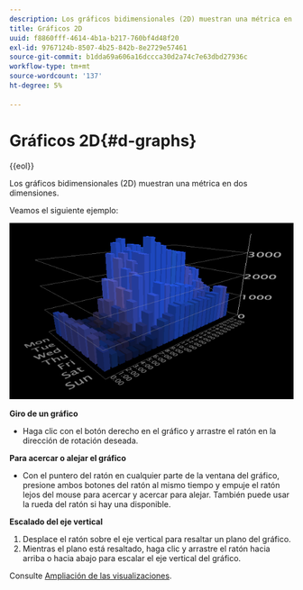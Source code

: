 ```yaml
---
description: Los gráficos bidimensionales (2D) muestran una métrica en dos dimensiones.
title: Gráficos 2D
uuid: f8860fff-4614-4b1a-b217-760bf4d48f20
exl-id: 9767124b-8507-4b25-842b-8e2729e57461
source-git-commit: b1dda69a606a16dccca30d2a74c7e63dbd27936c
workflow-type: tm+mt
source-wordcount: '137'
ht-degree: 5%

---
```


# Gráficos 2D{#d-graphs}

{{eol}}

Los gráficos bidimensionales (2D) muestran una métrica en dos dimensiones.

Veamos el siguiente ejemplo:

![](assets/vis_2DGraph.png)

**Giro de un gráfico**

* Haga clic con el botón derecho en el gráfico y arrastre el ratón en la dirección de rotación deseada.

**Para acercar o alejar el gráfico**

* Con el puntero del ratón en cualquier parte de la ventana del gráfico, presione ambos botones del ratón al mismo tiempo y empuje el ratón lejos del mouse para acercar y acercar para alejar. También puede usar la rueda del ratón si hay una disponible.

**Escalado del eje vertical**

1. Desplace el ratón sobre el eje vertical para resaltar un plano del gráfico.
1. Mientras el plano está resaltado, haga clic y arrastre el ratón hacia arriba o hacia abajo para escalar el eje vertical del gráfico.

Consulte [Ampliación de las visualizaciones](../../../../home/c-get-started/c-vis/c-zoom-vis.md#concept-7e33670bb5344f78a316f1a84cc20530).
